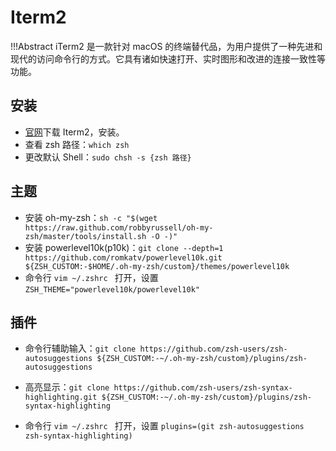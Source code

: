 # Iterm2

!!!Abstract
    iTerm2 是一款针对 macOS 的终端替代品，为用户提供了一种先进和现代的访问命令行的方式。它具有诸如快速打开、实时图形和改进的连接一致性等功能。

## 安装

- [官网](https://iterm2.com/#:~:text=iTerm2%20is%20a%20replacement%20for%20Terminal%20and)下载 Iterm2，安装。
- 查看 zsh 路径：`which zsh`
- 更改默认 Shell：`sudo chsh -s {zsh 路径}`

## 主题

- 安装 oh-my-zsh：`sh -c "$(wget https://raw.github.com/robbyrussell/oh-my-zsh/master/tools/install.sh -O -)"`
- 安装 powerlevel10k(p10k)：``git clone --depth=1 https://github.com/romkatv/powerlevel10k.git ${ZSH_CUSTOM:-$HOME/.oh-my-zsh/custom}/themes/powerlevel10k``
- 命令行 `vim ~/.zshrc ` 打开，设置 `ZSH_THEME="powerlevel10k/powerlevel10k"`

## 插件

- 命令行辅助输入：``git clone https://github.com/zsh-users/zsh-autosuggestions ${ZSH_CUSTOM:-~/.oh-my-zsh/custom}/plugins/zsh-autosuggestions``

- 高亮显示：`git clone https://github.com/zsh-users/zsh-syntax-highlighting.git ${ZSH_CUSTOM:-~/.oh-my-zsh/custom}/plugins/zsh-syntax-highlighting`

- 命令行 `vim ~/.zshrc ` 打开，设置 `plugins=(git zsh-autosuggestions zsh-syntax-highlighting)`